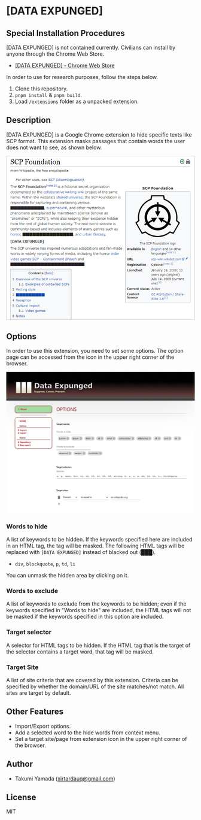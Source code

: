 # [DATA EXPUNGED]
## Special Installation Procedures
[DATA EXPUNGED] is not contained currently. Civilians can install by anyone through the Chrome Web Store.

- [[DATA EXPUNGED] - Chrome Web Store](https://chrome.google.com/webstore/detail/data-expunged/lmoeanpjjaliocmmbjloeiccpkoccado)

In order to use for research purposes, follow the steps below.

1. Clone this repository.
1. `pnpm install` & `pnpm build`.
1. Load `/extensions` folder as a unpacked extension.

## Description
[DATA EXPUNGED] is a Google Chrome extension to hide specific texts like SCP format. This extension masks passages that contain words the user does not want to see, as shown below.

![](./img/example.png)

## Options
In order to use this extension, you need to set some options. The option page can be accessed from the icon in the upper right corner of the browser.

![](./img/options.png)

### Words to hide
A list of keywords to be hidden. If the keywords specified here are included in an HTML tag, the tag will be masked. The following HTML tags will be replaced with `[DATA EXPUNGED]` instead of blacked out (&#9608;&#9608;&#9608;).

- `div`, `blockquote`, `p`, `td`, `li`

You can unmask the hidden area by clicking on it.

### Words to exclude
A list of keywords to exclude from the keywords to be hidden; even if the keywords specified in "Words to hide" are included, the HTML tags will not be masked if the keywords specified in this option are included.

### Target selector
A selector for HTML tags to be hidden. If the HTML tag that is the target of the selector contains a target word, that tag will be masked.

### Target Site
A list of site criteria that are covered by this extension. Criteria can be specified by whether the domain/URL of the site matches/not match. All sites are target by default.

## Other Features
- Import/Export options.
- Add a selected word to the hide words from context menu.
- Set a target site/page from extension icon in the upper right corner of the browser.

## Author
- Takumi Yamada (xirtardauq@gmail.com)

## License
MIT

